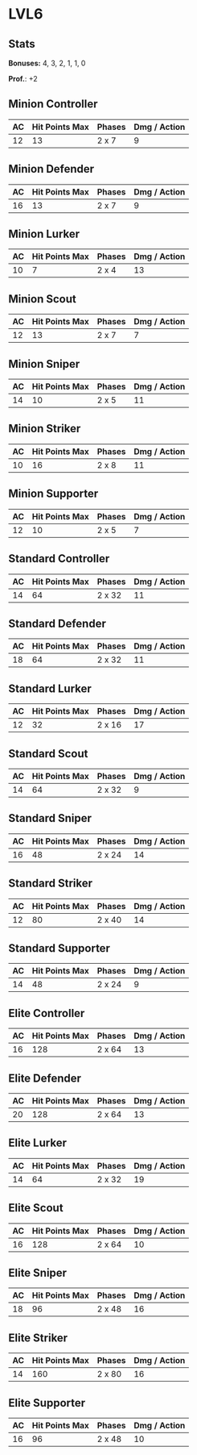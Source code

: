 # LVL6
## Stats
**Bonuses:**
4, 3, 2, 1, 1, 0

**Prof.**: +2
## Minion Controller
| AC  | Hit Points Max | Phases | Dmg / Action |
|  --- | -------------- | ------ | ------------ |
|12|13|2 x 7|9
## Minion Defender
| AC  | Hit Points Max | Phases | Dmg / Action |
|  --- | -------------- | ------ | ------------ |
|16|13|2 x 7|9
## Minion Lurker
| AC  | Hit Points Max | Phases | Dmg / Action |
|  --- | -------------- | ------ | ------------ |
|10|7|2 x 4|13
## Minion Scout
| AC  | Hit Points Max | Phases | Dmg / Action |
|  --- | -------------- | ------ | ------------ |
|12|13|2 x 7|7
## Minion Sniper
| AC  | Hit Points Max | Phases | Dmg / Action |
|  --- | -------------- | ------ | ------------ |
|14|10|2 x 5|11
## Minion Striker
| AC  | Hit Points Max | Phases | Dmg / Action |
|  --- | -------------- | ------ | ------------ |
|10|16|2 x 8|11
## Minion Supporter
| AC  | Hit Points Max | Phases | Dmg / Action |
|  --- | -------------- | ------ | ------------ |
|12|10|2 x 5|7
## Standard Controller
| AC  | Hit Points Max | Phases | Dmg / Action |
|  --- | -------------- | ------ | ------------ |
|14|64|2 x 32|11
## Standard Defender
| AC  | Hit Points Max | Phases | Dmg / Action |
|  --- | -------------- | ------ | ------------ |
|18|64|2 x 32|11
## Standard Lurker
| AC  | Hit Points Max | Phases | Dmg / Action |
|  --- | -------------- | ------ | ------------ |
|12|32|2 x 16|17
## Standard Scout
| AC  | Hit Points Max | Phases | Dmg / Action |
|  --- | -------------- | ------ | ------------ |
|14|64|2 x 32|9
## Standard Sniper
| AC  | Hit Points Max | Phases | Dmg / Action |
|  --- | -------------- | ------ | ------------ |
|16|48|2 x 24|14
## Standard Striker
| AC  | Hit Points Max | Phases | Dmg / Action |
|  --- | -------------- | ------ | ------------ |
|12|80|2 x 40|14
## Standard Supporter
| AC  | Hit Points Max | Phases | Dmg / Action |
|  --- | -------------- | ------ | ------------ |
|14|48|2 x 24|9
## Elite Controller
| AC  | Hit Points Max | Phases | Dmg / Action |
|  --- | -------------- | ------ | ------------ |
|16|128|2 x 64|13
## Elite Defender
| AC  | Hit Points Max | Phases | Dmg / Action |
|  --- | -------------- | ------ | ------------ |
|20|128|2 x 64|13
## Elite Lurker
| AC  | Hit Points Max | Phases | Dmg / Action |
|  --- | -------------- | ------ | ------------ |
|14|64|2 x 32|19
## Elite Scout
| AC  | Hit Points Max | Phases | Dmg / Action |
|  --- | -------------- | ------ | ------------ |
|16|128|2 x 64|10
## Elite Sniper
| AC  | Hit Points Max | Phases | Dmg / Action |
|  --- | -------------- | ------ | ------------ |
|18|96|2 x 48|16
## Elite Striker
| AC  | Hit Points Max | Phases | Dmg / Action |
|  --- | -------------- | ------ | ------------ |
|14|160|2 x 80|16
## Elite Supporter
| AC  | Hit Points Max | Phases | Dmg / Action |
|  --- | -------------- | ------ | ------------ |
|16|96|2 x 48|10

